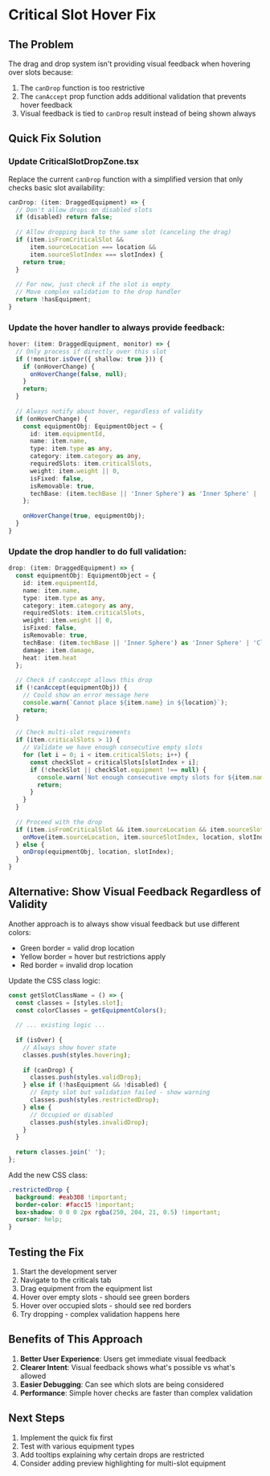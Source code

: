 # Critical Slot Hover Fix

## The Problem
The drag and drop system isn't providing visual feedback when hovering over slots because:
1. The `canDrop` function is too restrictive
2. The `canAccept` prop function adds additional validation that prevents hover feedback
3. Visual feedback is tied to `canDrop` result instead of being shown always

## Quick Fix Solution

### Update CriticalSlotDropZone.tsx

Replace the current `canDrop` function with a simplified version that only checks basic slot availability:

```typescript
canDrop: (item: DraggedEquipment) => {
  // Don't allow drops on disabled slots
  if (disabled) return false;
  
  // Allow dropping back to the same slot (canceling the drag)
  if (item.isFromCriticalSlot && 
      item.sourceLocation === location && 
      item.sourceSlotIndex === slotIndex) {
    return true;
  }
  
  // For now, just check if the slot is empty
  // Move complex validation to the drop handler
  return !hasEquipment;
}
```

### Update the hover handler to always provide feedback:

```typescript
hover: (item: DraggedEquipment, monitor) => {
  // Only process if directly over this slot
  if (!monitor.isOver({ shallow: true })) {
    if (onHoverChange) {
      onHoverChange(false, null);
    }
    return;
  }
  
  // Always notify about hover, regardless of validity
  if (onHoverChange) {
    const equipmentObj: EquipmentObject = {
      id: item.equipmentId,
      name: item.name,
      type: item.type as any,
      category: item.category as any,
      requiredSlots: item.criticalSlots,
      weight: item.weight || 0,
      isFixed: false,
      isRemovable: true,
      techBase: (item.techBase || 'Inner Sphere') as 'Inner Sphere' | 'Clan' | 'Both'
    };
    
    onHoverChange(true, equipmentObj);
  }
}
```

### Update the drop handler to do full validation:

```typescript
drop: (item: DraggedEquipment) => {
  const equipmentObj: EquipmentObject = {
    id: item.equipmentId,
    name: item.name,
    type: item.type as any,
    category: item.category as any,
    requiredSlots: item.criticalSlots,
    weight: item.weight || 0,
    isFixed: false,
    isRemovable: true,
    techBase: (item.techBase || 'Inner Sphere') as 'Inner Sphere' | 'Clan' | 'Both',
    damage: item.damage,
    heat: item.heat
  };
  
  // Check if canAccept allows this drop
  if (!canAccept(equipmentObj)) {
    // Could show an error message here
    console.warn(`Cannot place ${item.name} in ${location}`);
    return;
  }
  
  // Check multi-slot requirements
  if (item.criticalSlots > 1) {
    // Validate we have enough consecutive empty slots
    for (let i = 0; i < item.criticalSlots; i++) {
      const checkSlot = criticalSlots[slotIndex + i];
      if (!checkSlot || checkSlot.equipment !== null) {
        console.warn(`Not enough consecutive empty slots for ${item.name}`);
        return;
      }
    }
  }
  
  // Proceed with the drop
  if (item.isFromCriticalSlot && item.sourceLocation && item.sourceSlotIndex !== undefined && onMove) {
    onMove(item.sourceLocation, item.sourceSlotIndex, location, slotIndex);
  } else {
    onDrop(equipmentObj, location, slotIndex);
  }
}
```

## Alternative: Show Visual Feedback Regardless of Validity

Another approach is to always show visual feedback but use different colors:
- Green border = valid drop location
- Yellow border = hover but restrictions apply  
- Red border = invalid drop location

Update the CSS class logic:

```typescript
const getSlotClassName = () => {
  const classes = [styles.slot];
  const colorClasses = getEquipmentColors();
  
  // ... existing logic ...
  
  if (isOver) {
    // Always show hover state
    classes.push(styles.hovering);
    
    if (canDrop) {
      classes.push(styles.validDrop);
    } else if (!hasEquipment && !disabled) {
      // Empty slot but validation failed - show warning
      classes.push(styles.restrictedDrop);
    } else {
      // Occupied or disabled
      classes.push(styles.invalidDrop);
    }
  }
  
  return classes.join(' ');
};
```

Add the new CSS class:

```css
.restrictedDrop {
  background: #eab308 !important;
  border-color: #facc15 !important;
  box-shadow: 0 0 0 2px rgba(250, 204, 21, 0.5) !important;
  cursor: help;
}
```

## Testing the Fix

1. Start the development server
2. Navigate to the criticals tab
3. Drag equipment from the equipment list
4. Hover over empty slots - should see green borders
5. Hover over occupied slots - should see red borders
6. Try dropping - complex validation happens here

## Benefits of This Approach

1. **Better User Experience**: Users get immediate visual feedback
2. **Clearer Intent**: Visual feedback shows what's possible vs what's allowed
3. **Easier Debugging**: Can see which slots are being considered
4. **Performance**: Simple hover checks are faster than complex validation

## Next Steps

1. Implement the quick fix first
2. Test with various equipment types
3. Add tooltips explaining why certain drops are restricted
4. Consider adding preview highlighting for multi-slot equipment

